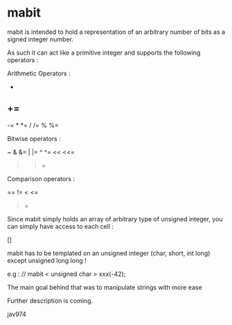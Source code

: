 mabit
=====

mabit is intended to hold a representation of an arbitrary number of bits as a signed integer number.

As such it can act like a primitive integer and supports the following operators :

Arithmetic Operators :

  +
  +=
  -
  -=
  *
  *=
  /
  /=
  %
  %=
  
Bitwise operators :

  ~
  &
  &=
  |
  |=
  ^
  ^=
  <<
  <<=
  >>
  >>=
  
Comparison operators :

  ==
  !=
  <
  <=
  >
  >=
  
Since mabit simply holds an array of arbitrary type of unsigned integer, you can simply have access to each cell :

  []
  

mabit has to be templated on an unsigned integer (char, short, int long) except unsigned long long !

e.g : 
  // mabit < unsigned char >  xxx(-42);
  
The main goal behind that was to manipulate strings with more ease

Further description is coming.

jav974
